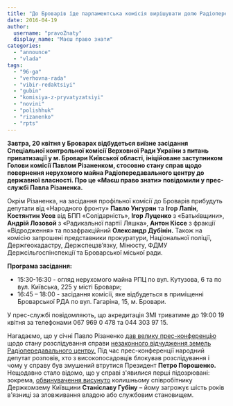 ```yaml
---
title: "До Броварів їде парламентська комісія вирішувати долю Радіопередавального центру"
date: 2016-04-19
author: 
  username: "pravoZnaty"
  display_name: "Маєш право знати"
categories: 
  - "announce"
  - "vlada"
tags: 
  - "96-ga"
  - "verhovna-rada"
  - "vibir-redaktsiyi"
  - "gubin"
  - "komisiya-z-pryvatyzatsiyi"
  - "novini"
  - "polishhuk"
  - "rizanenko"
  - "rpts"
---
```


**Завтра, 20 квітня у Броварах відбудеться виїзне засідання Спеціальної контрольної комісії Верховної Ради України з питань приватизації у м. Бровари Київської області, ініційоване заступником Голови комісії Павлом Різаненком, стосовно стану справ щодо повернення нерухомого майна Радіопередавального центру до державної власності. Про це «Маєш право знати» повідомили у прес-службі Павла Різаненка.**

Окрім Різаненка, на засідання профільної комісії до Броварів прибудуть депутати від «Народного фронту» **Павло Унгурян** та **Ігор Лапін**, **Костянтин Усов** від БПП «Солідарність», **Ігор Луценко** з «Батьківщини», **Андрій Лозовой** з «Радикальної партії Ляшка», **Антон Кіссе** з фракції «Відродження» та позафракційний **Олександр Дубінін.** Також на комісію запрошені представники прокуратури, Національної поліції, Держгеокадастру, Держспецзв’язку, Мінюсту, ФДМУ Держсільгоспінспекції та Броварської міської ради.

**Програма засідання:**

- 15:30-16:30 - огляд нерухомого майна РПЦ по вул. Кутузова, 6 та по вул. Київська, 225 у місті Бровари;
- 16:45 – 18:00 - засідання комісії, яке відбудеться в приміщенні Броварської РДА по вул. Гагаріна, 15, м. Бровари.

У прес-службі повідомляють, що акредитація ЗМІ триватиме до 19:00 19 квітня за телефонами 067 969 0 478 та 044 303 97 15.

Нагадаємо, що у січні Павло Різаненко [дав велику прес-конференцію](https://mpz.brovary.org/rizanenko-u-spravu-brovarskogo-radioperedavalnogo-tsentru-dovelosya-vtrutytys-prezydentu/) щодо стану розслідування справи [незаконного відчудження земель Радіопередавального центру.](https://mpz.brovary.org/brovari-proti-gulivera-bitva-za-misto-na-poli-boyu-ploshheyu-95-gektariv/) Під час прес-конференції народний депутат розповів, хто з високопосадовців блокував розслідування і чому у справу був змушений втрутися Президент **Петро Порошенко.** Нещодавно стало відомо, що у справі з'явилися перші підозрювані: зокрема, [обвинувачення висунуто](https://mpz.brovary.org/pidozryuvanomu-u-spravi-kradizhky-95-gektariv-zemli-u-brovarah-zagrozhuye-6-rokiv-tyurmy-politsiya/) колишньому співробітнику Держкомзему Київщини **Станіславу Губіну** – йому загрожує шість років в'язниці за зловживання владою або службовим становищем.
